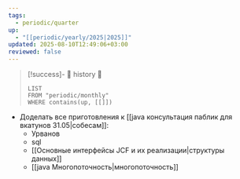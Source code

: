```yaml
---
tags:
  - periodic/quarter
up:
  - "[[periodic/yearly/2025|2025]]"
updated: 2025-08-10T12:49:06+03:00
reviewed: false
---
```


> [!success]- 🔻 history 🔻
> ```dataview
> LIST
> FROM "periodic/monthly"
> WHERE contains(up, [[]])
> ```

- Доделать все приготовления к [[java консультация паблик для вкатунов 31.05|собесам]]:
	- Урванов
	- sql
	- [[Основные интерфейсы JCF и их реализации|структуры данных]]
	- [[java Многопоточность|многопоточность]]
